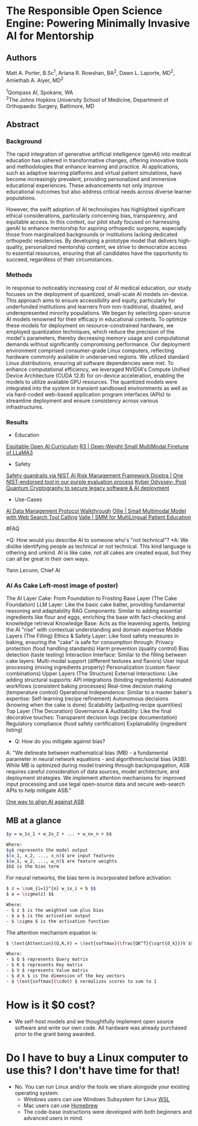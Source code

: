 # The Responsible Open Science Engine: Powering Minimally Invasive AI for Mentorship
## Authors

Matt A. Porter, B.Sc<sup>1</sup>, Ariana R. Rowshan, BA<sup>2</sup>, Dawn L. Laporte, MD<sup>2</sup>, Amiethab A. Aiyer, MD<sup>2</sup>


<sup>1</sup>Qompass AI, Spokane, WA  
<sup>2</sup>The Johns Hopkins University School of Medicine, Department of Orthopaedic Surgery, Baltimore, MD

## Abstract
### Background
The rapid integration of generative artificial intelligence (genAI) into medical education has ushered in transformative changes, offering innovative tools and methodologies that enhance learning and practice. AI applications, such as adaptive learning platforms and virtual patient simulations, have become increasingly prevalent, providing personalized and immersive educational experiences. These advancements not only improve educational outcomes but also address critical needs across diverse learner populations. 

However, the swift adoption of AI technologies has highlighted significant ethical considerations, particularly concerning bias, transparency, and equitable access. In this context, our pilot study focused on harnessing genAI to enhance mentorship for aspiring orthopedic surgeons, especially those from marginalized backgrounds or institutions lacking dedicated orthopedic residencies. By developing a prototype model that delivers high-quality, personalized mentorship content, we strive to democratize access to essential resources, ensuring that all candidates have the opportunity to succeed, regardless of their circumstances.


### Methods
In response to noticeably increasing cost of AI medical education, our study focuses on the deployment of quantized, small-scale AI models on-device. This approach aims to ensure accessibility and equity, particularly for underfunded institutions and learners from non-traditional, disabled, and underepresented minority populations. We began by selecting open-source AI models renowned for their efficacy in educational contexts. To optimize these models for deployment on resource-constrained hardware, we employed quantization techniques, which reduce the precision of the model's parameters, thereby decreasing memory usage and computational demands without significantly compromising performance. Our deployment environment comprised consumer-grade Linux computers, reflecting hardware commonly available in underserved regions. We utilized standard Linux distributions, ensuring all software dependencies were met. To enhance computational efficiency, we leveraged NVIDIA's Compute Unified Device Architecture (CUDA 12.8) for on-device acceleration, enabling the models to utilize available GPU resources. The quantized models were integrated into the system in transient sandboxed enviromments as well as via hard-coded web-based application program interfaces (APIs)  to streamline deployment and ensure consistency across various infrastructures.


### Results

* Education

[Equitable Open AI Curriculum](https://github.com/qompassai/Equator)
[R3 | Open-Weight Small MultiModal Finetune of LLaMA3](https://huggingface.co/r3)

* Safety

[Safety guardrails via NIST AI Risk Management Framework ](https://github.com/qompassai/Nautilus/blob/main/RedTeam/RedAI/NIST/AI_RMF_Playbook.pdf)
[Dioptra | One NIST-endorsed tool in our purple evaluation process](https://github.com/qompassai/Nautilus/tree/main/RedTeam/RedAI/NIST/Qompass_Dioptra)
[Kyber Odyssey- Post Quantum Cryptography to secure legacy software & AI deployment](https://github.com/qompassai/KO)

* Use-Cases

[AI Data Management Protocol Walkthrough](https://www.youtube.com/watch?v=T-XGHgaJIPU&t=234s)
[Ollie | Small Multimodal Model with Web Search Tool Calling](https://www.youtube.com/watch?v=OvxrfwC3CKY&t=9s)
[Valle | SMM for MultiLingual Patient Education](https://www.youtube.com/watch?v=q-2EL-ajNKc&t=8s)


#FAQ

*Q: How would you describe AI to someone who's "not technical"?
*A: We dislike identifying people as technical or not technical. This kind language is othering and unkind. AI is like cake, not all cakes are created equal, but they can all be great in their own ways.

Yann Lecunn, Chief AI 

### AI As Cake Left-most image of poster)

The AI Layer Cake: From Foundation to Frosting
Base Layer (The Cake Foundation)
LLM Layer: Like the basic cake batter, providing fundamental reasoning and adaptability
RAG Components: Similar to adding essential ingredients like flour and eggs, enriching the base with fact-checking and knowledge retrieval
Knowledge Base: Acts as the leavening agents, helping the AI "rise" with contextual understanding and domain expertise
Middle Layers (The Filling)
Ethics & Safety Layer: Like food safety measures in baking, ensuring the "cake" is safe for consumption through:
Privacy protection (food handling standards)
Harm prevention (quality control)
Bias detection (taste testing)
Interaction Interface: Similar to the filling between cake layers:
Multi-modal support (different textures and flavors)
User input processing (mixing ingredients properly)
Personalization (custom flavor combinations)
Upper Layers (The Structure)
External Interactions: Like adding structural supports:
API integrations (binding ingredients)
Automated workflows (consistent baking processes)
Real-time decision making (temperature control)
Operational Independence: Similar to a master baker's expertise:
Self-learning (recipe refinement)
Autonomous decisions (knowing when the cake is done)
Scalability (adjusting recipe quantities)
Top Layer (The Decoration)
Governance & Auditability: Like the final decorative touches:
Transparent decision logs (recipe documentation)
Regulatory compliance (food safety certification)
Explainability (ingredient listing)
* Q: How do you mitigate against bias?

 A: "We delineate between mathematical bias (MB) - a fundamental parameter in neural network equations - and algorithmic/social bias (ASB). While MB is optimized during model training through backpropagation, ASB requires careful consideration of data sources, model architecture, and deployment strategies. We implement attention mechanisms for improved input processing and use legal open-source data and secure web-search APIs to help mitigate ASB."

 [One way to align AI against ASB](https://www.aamc.org/about-us/mission-areas/medical-education/principles-ai-use)

 ## MB at a glance

```bash
$y = w_1x_1 + w_2x_2 + ... + w_nx_n + b$

Where:
$y$ represents the model output
$(x_1, x_2, ..., x_n)$ are input features
$(w_1, w_2, ..., w_n)$ are feature weights
$b$ is the bias term
```
For neural networks, the bias term is incorporated before activation:

```bash
$ z = \sum_{i=1}^{n} w_ix_i + b $$
$ a = \sigma(z) $$

Where:
- $ z $ is the weighted sum plus bias
- $ a $ is the activation output
- $ \sigma $ is the activation function
```

The attention mechanism equation is:

```bash
$ \text{Attention}(Q,K,V) = \text{softmax}(\frac{QK^T}{\sqrt{d_k}})V $$

Where:
- $ Q $ represents Query matrix
- $ K $ represents Key matrix
- $ V $ represents Value matrix
- $ d_k $ is the dimension of the key vectors
- $ \text{softmax}(\cdot) $ normalizes scores to sum to 1
```

# How is it $0 cost?
* We self-host models and we thoughtfully implement open source software and write our own code. All hardware was already purchased prior to the grant being awarded.

# Do I have to buy a Linux computer to use this? I don't have time for that!
* No. You can run Linux and/or the tools we share alongside your existing operating system:
    * Windows users can use Windows Subsystem for Linux [WSL](https://learn.microsoft.com/en-us/windows/wsl/install)
    * Mac users can use [Homebrew](https://brew.sh/)
    * The code-base instructions were developed with both beginners and advanced users in mind.
